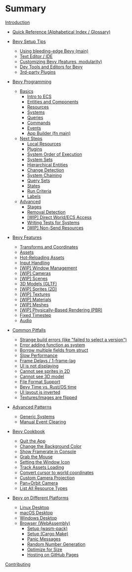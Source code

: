 # Summary

[Introduction](./introduction.md)

- [Quick Reference (Alphabetical Index / Glossary)](./cheatsheet.md)

- [Bevy Setup Tips](./setup/_index.md)
  - [Using bleeding-edge Bevy (main)](./setup/bevy-git.md)
  - [Text Editor / IDE](./setup/editor.md)
  - [Customizing Bevy (features, modularity)](./setup/bevy-config.md)
  - [Dev Tools and Editors for Bevy](./setup/bevy-tools.md)
  - [3rd-party Plugins](./setup/unofficial-plugins.md)

- [Bevy Programming](./programming/_index.md)
  - [Basics](./programming/_basics.md)
    - [Intro to ECS](./programming/ecs-intro.md)
    - [Entities and Components](./programming/ec.md)
    - [Resources](./programming/res.md)
    - [Systems](./programming/systems.md)
    - [Queries](./programming/queries.md)
    - [Commands](./programming/commands.md)
    - [Events](./programming/events.md)
    - [App Builder (fn main)](./programming/app-builder.md)
  - [Next Steps](./programming/_next-steps.md)
    - [Local Resources](./programming/local.md)
    - [Plugins](./programming/plugins.md)
    - [System Order of Execution](./programming/system-order.md)
    - [System Sets](./programming/system-sets.md)
    - [Hierarchical Entities](./programming/parent-child.md)
    - [Change Detection](./programming/change-detection.md)
    - [System Chaining](./programming/system-chaining.md)
    - [Query Sets](./programming/query-sets.md)
    - [States](./programming/states.md)
    - [Run Criteria](./programming/run-criteria.md)
    - [Labels](./programming/labels.md)
  - [Advanced](./programming/_advanced.md)
    - [Stages](./programming/stages.md)
    - [Removal Detection](./programming/removal-detection.md)
    - [[WIP] Direct World/ECS Access](./programming/world-exclusive.md)
    - [Writing Tests for Systems](./programming/system-tests.md)
    - [[WIP] Non-Send Resources](./programming/non-send.md)

- [Bevy Features](./features/_index.md)
  - [Transforms and Coordinates](./features/transforms.md)
  - [Assets](./features/assets.md)
  - [Hot-Reloading Assets](./features/hot-reload.md)
  - [Input Handling](./features/input-handling.md)
  - [[WIP] Window Management](./features/windowing.md)
  - [[WIP] Cameras](./features/camera.md)
  - [[WIP] Scenes](./features/scenes.md)
  - [3D Models (GLTF)](./features/gltf.md)
  - [[WIP] Sprites (2D)](./features/sprites.md)
  - [[WIP] Textures](./features/textures.md)
  - [[WIP] Materials](./features/materials.md)
  - [[WIP] Meshes](./features/meshes.md)
  - [[WIP] Physically-Based Rendering (PBR)](./features/pbr.md)
  - [Fixed Timestep](./features/fixed-timestep.md)
  - [Audio](./features/audio.md)

- [Common Pitfalls](./pitfalls/_index.md)
  - [Strange build errors (like "failed to select a version")](./pitfalls/build-errors.md)
  - [Error adding function as system](./pitfalls/into-system.md)
  - [Borrow multiple fields from struct](./pitfalls/split-borrows.md)
  - [Slow Performance](./pitfalls/performance.md)
  - [Frame Delays / 1-frame-lag](./pitfalls/frame-delay.md)
  - [UI is not displaying](./pitfalls/ui-camera.md)
  - [Cannot see sprites in 2D](./pitfalls/2d-camera-z.md)
  - [Cannot see 3D model](./pitfalls/3d-not-rendering.md)
  - [File Format Support](./pitfalls/file-formats.md)
  - [Bevy Time vs. Rust/OS time](./pitfalls/time.md)
  - [UI layout is inverted](./pitfalls/ui-y-up.md)
  - [Textures/Images are flipped](./pitfalls/uv-coordinates.md)

- [Advanced Patterns](./patterns/_index.md)
  - [Generic Systems](./patterns/generic-systems.md)
  - [Manual Event Clearing](./patterns/manual-event-clear.md)

- [Bevy Cookbook](./cookbook/_index.md)
  - [Quit the App](./cookbook/quit.md)
  - [Change the Background Color](./cookbook/clear-color.md)
  - [Show Framerate in Console](./cookbook/print-framerate.md)
  - [Grab the Mouse](./cookbook/mouse-grab.md)
  - [Setting the Window Icon](./cookbook/window-icon.md)
  - [Track Assets Loading](./cookbook/assets-ready.md)
  - [Convert cursor to world coordinates](./cookbook/cursor2world.md)
  - [Custom Camera Projection](./cookbook/custom-projection.md)
  - [Pan+Orbit Camera](./cookbook/pan-orbit-camera.md)
  - [List All Resource Types](./cookbook/print-resources.md)

- [Bevy on Different Platforms](./platforms/_index.md)
  - [Linux Desktop](./platforms/linux.md)
  - [macOS Desktop](./platforms/macos.md)
  - [Windows Desktop](./platforms/windows.md)
  - [Browser (WebAssembly)](./platforms/wasm.md)
    - [Setup (wasm-pack)](./platforms/wasm/wasm-pack.md)
    - [Setup (Cargo Make)](./platforms/wasm/cargo-make.md)
    - [Panic Messages](./platforms/wasm/panic-console.md)
    - [Random Number Generation](./platforms/wasm/rng.md)
    - [Optimize for Size](./platforms/wasm/size-opt.md)
    - [Hosting on GitHub Pages](./platforms/wasm/gh-pages.md)

[Contributing](./contributing.md)
